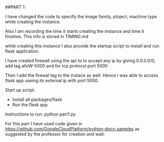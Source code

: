##PART 1:

I have changed the code to specify the image family, ptoject, machine type while creating the instance.

Also I am recording the time it starts creating the instance and time it finishes. This info is stored in TIMING.md

while creating this instance I also provide the startup script to install and run flask application.

I have created firewall using the api to to accept any ip by giving 0.0.0.0/0, add tag alloW-5000 and for tcp protocol port 5000

Then I add the firewal tag to the instace as well. Hence I was able to access flask app useing its external ip with port 5000.

Start up script:
- Install all packages/flask
- Run the flask app

Instructions to run:
   python part1.py

For this part I have used code given in https://github.com/GoogleCloudPlatform/python-docs-samples as suggested by the professor for creation and wait.
